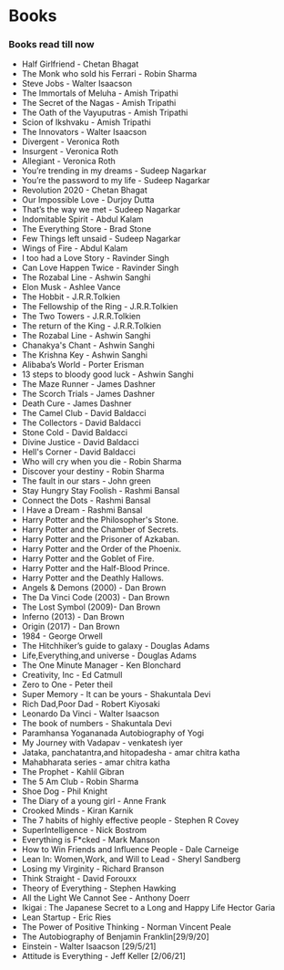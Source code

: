 # Books
### Books read till now

* Half Girlfriend - Chetan Bhagat
* The Monk who sold his Ferrari - Robin Sharma
* Steve Jobs - Walter Isaacson
* The Immortals of Meluha - Amish Tripathi
* The Secret of the Nagas - Amish Tripathi
* The Oath of the Vayuputras - Amish Tripathi
* Scion of Ikshvaku - Amish Tripathi
* The Innovators - Walter Isaacson
* Divergent - Veronica Roth
* Insurgent - Veronica Roth
* Allegiant - Veronica Roth
* You’re trending in my dreams - Sudeep Nagarkar
* You’re the password to my life - Sudeep Nagarkar
* Revolution 2020 - Chetan Bhagat
* Our Impossible Love - Durjoy Dutta
* That’s the way we met - Sudeep Nagarkar
* Indomitable Spirit - Abdul Kalam
* The Everything Store - Brad Stone
* Few Things left unsaid - Sudeep Nagarkar
* Wings of  Fire - Abdul Kalam
* I too had a Love Story - Ravinder Singh
* Can Love Happen Twice - Ravinder Singh
* The Rozabal Line - Ashwin Sanghi
* Elon Musk - Ashlee Vance
* The Hobbit - J.R.R.Tolkien
* The Fellowship of the Ring -  J.R.R.Tolkien
* The Two Towers -  J.R.R.Tolkien
* The return of the King -  J.R.R.Tolkien
* The Rozabal Line - Ashwin Sanghi
* Chanakya's Chant - Ashwin Sanghi
* The Krishna Key - Ashwin Sanghi
* Alibaba’s World - Porter Erisman
* 13 steps to bloody good luck - Ashwin Sanghi
* The Maze Runner - James Dashner
* The Scorch Trials - James Dashner
* Death Cure - James Dashner
* The Camel Club - David Baldacci
* The Collectors - David Baldacci
* Stone Cold - David Baldacci
* Divine Justice - David Baldacci
* Hell's Corner - David Baldacci
* Who will cry when you die - Robin Sharma
* Discover your destiny - Robin Sharma
* The fault in our stars - John green
* Stay Hungry Stay Foolish - Rashmi Bansal
* Connect the Dots - Rashmi Bansal
* I Have a Dream - Rashmi Bansal
* Harry Potter and the Philosopher's Stone.
* Harry Potter and the Chamber of Secrets.
* Harry Potter and the Prisoner of Azkaban.
* Harry Potter and the Order of the Phoenix.
* Harry Potter and the Goblet of Fire.
* Harry Potter and the Half-Blood Prince.
* Harry Potter and the Deathly Hallows.
* Angels & Demons (2000) - Dan Brown
* The Da Vinci Code (2003) - Dan Brown
* The Lost Symbol (2009)- Dan Brown
* Inferno (2013) - Dan Brown
* Origin (2017) - Dan Brown
* 1984 - George Orwell
* The Hitchhiker’s guide to galaxy - Douglas Adams
* Life,Everything,and universe - Douglas Adams
* The One Minute Manager - Ken Blonchard
* Creativity, Inc - Ed Catmull
* Zero to One - Peter theil
* Super Memory - It can be yours - Shakuntala Devi
* Rich Dad,Poor Dad - Robert Kiyosaki
* Leonardo Da Vinci - Walter Isaacson
* The book of numbers - Shakuntala Devi
* Paramhansa Yogananada Autobiography of Yogi
* My Journey with Vadapav -  venkatesh iyer
* Jataka, panchatantra,and hitopadesha - amar chitra katha
* Mahabharata series - amar chitra katha
* The Prophet - Kahlil Gibran
* The 5 Am Club - Robin Sharma
* Shoe Dog - Phil Knight
* The Diary of a young girl - Anne Frank
* Crooked Minds - Kiran Karnik
* The 7 habits of highly effective people - Stephen R Covey
* SuperIntelligence - Nick Bostrom
* Everything is F*cked - Mark Manson
* How to Win Friends and Influence People - Dale Carneige
* Lean In: Women,Work, and Will to Lead - Sheryl Sandberg
* Losing my Virginity - Richard Branson
* Think Straight - David Forouxx
* Theory of Everything - Stephen Hawking
* All the Light We Cannot See - Anthony Doerr
* Ikigai : The Japanese Secret to a Long and Happy Life Hector       Garia
* Lean Startup - Eric Ries
* The Power of Positive Thinking - Norman Vincent Peale
* The Autobiography of Benjamin Franklin[29/9/20]
* Einstein - Walter Isaacson [29/5/21]
* Attitude is Everything - Jeff Keller [2/06/21]
